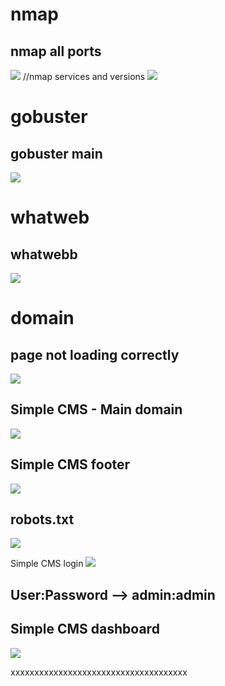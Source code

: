 # nmap
## nmap all ports
![](https://github.com/xenotim/CTF/blob/main/Getting%20started/screenshots/nmap%20-%20all%20ports.png)
//nmap services and versions
![](https://github.com/xenotim/CTF/blob/main/Getting%20started/screenshots/nmap%20-%20versions%20and%20default%20scripts.png)

# gobuster
## gobuster main
![](https://github.com/xenotim/CTF/blob/main/Getting%20started/screenshots/gobuster%20-%20main.png)
# whatweb
## whatwebb
![](https://github.com/xenotim/CTF/blob/main/Getting%20started/screenshots/whatwebb%20-%20cat.png)

# domain
## page not loading correctly
![](https://github.com/xenotim/CTF/blob/main/Getting%20started/screenshots/webpage%20not%20loading%20correctly.png)

## Simple CMS - Main domain
![](https://github.com/xenotim/CTF/blob/main/Getting%20started/screenshots/Simple%20CMS%20-%20Main%20domain.png)

## Simple CMS footer
![](https://github.com/xenotim/CTF/blob/main/Getting%20started/screenshots/Simple%20CMS%20-%20main%20domain%20Footer.png)

## robots.txt
![](https://github.com/xenotim/CTF/blob/main/Getting%20started/screenshots/robots.txt.png)

Simple CMS login
![](https://github.com/xenotim/CTF/blob/main/Getting%20started/screenshots/Simple%20CMS%20-%20login.png)

## User:Password --> admin:admin
## Simple CMS dashboard
![](https://github.com/xenotim/CTF/blob/main/Getting%20started/screenshots/Simple%20CMS%20-%20Pages.png)




xxxxxxxxxxxxxxxxxxxxxxxxxxxxxxxxxxxxx
